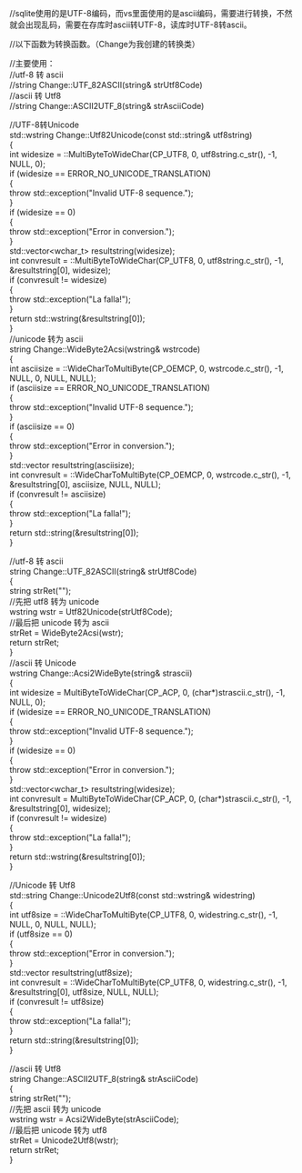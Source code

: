 //sqlite使用的是UTF-8编码，而vs里面使用的是ascii编码，需要进行转换，不然就会出现乱码，需要在存库时ascii转UTF-8，读库时UTF-8转ascii。  

//以下函数为转换函数。（Change为我创建的转换类）  

//主要使用：  
//utf-8 转 ascii   
//string Change::UTF_82ASCII(string& strUtf8Code)  
//ascii 转 Utf8   
//string Change::ASCII2UTF_8(string& strAsciiCode)  


//UTF-8转Unicode   
std::wstring Change::Utf82Unicode(const std::string& utf8string)  
{  
	int widesize = ::MultiByteToWideChar(CP_UTF8, 0, utf8string.c_str(), -1, NULL, 0);  
	if (widesize == ERROR_NO_UNICODE_TRANSLATION)  
	{  
		throw std::exception("Invalid UTF-8 sequence.");  
	}  
	if (widesize == 0)  
	{  
		throw std::exception("Error in conversion.");  
	}  
	std::vector<wchar_t> resultstring(widesize);  
	int convresult = ::MultiByteToWideChar(CP_UTF8, 0, utf8string.c_str(), -1, &resultstring[0], widesize);  
	if (convresult != widesize)  
	{  
		throw std::exception("La falla!");  
	}  
	return std::wstring(&resultstring[0]);  
}  
//unicode 转为 ascii   
string Change::WideByte2Acsi(wstring& wstrcode)  
{  
	int asciisize = ::WideCharToMultiByte(CP_OEMCP, 0, wstrcode.c_str(), -1, NULL, 0, NULL, NULL);  
	if (asciisize == ERROR_NO_UNICODE_TRANSLATION)  
	{  
		throw std::exception("Invalid UTF-8 sequence.");  
	}  
	if (asciisize == 0)  
	{  
		throw std::exception("Error in conversion.");  
	}  
	std::vector<char> resultstring(asciisize);  
	int convresult = ::WideCharToMultiByte(CP_OEMCP, 0, wstrcode.c_str(), -1, &resultstring[0], asciisize, NULL, NULL);  
	if (convresult != asciisize)  
	{  
		throw std::exception("La falla!");  
	}  
	return std::string(&resultstring[0]);  
}  

//utf-8 转 ascii   
string Change::UTF_82ASCII(string& strUtf8Code)  
{  
	string strRet("");  
	//先把 utf8 转为 unicode   
	wstring wstr = Utf82Unicode(strUtf8Code);  
	//最后把 unicode 转为 ascii   
	strRet = WideByte2Acsi(wstr);  
	return strRet;  
}  
//ascii 转 Unicode   
wstring Change::Acsi2WideByte(string& strascii)  
{  
	int widesize = MultiByteToWideChar(CP_ACP, 0, (char*)strascii.c_str(), -1, NULL, 0);   
	if (widesize == ERROR_NO_UNICODE_TRANSLATION)  
	{  
		throw std::exception("Invalid UTF-8 sequence.");  
	}  
	if (widesize == 0)  
	{  
		throw std::exception("Error in conversion.");  
	}  
	std::vector<wchar_t> resultstring(widesize);  
	int convresult = MultiByteToWideChar(CP_ACP, 0, (char*)strascii.c_str(), -1, &resultstring[0], widesize);  
	if (convresult != widesize)  
	{  
		throw std::exception("La falla!");  
	}  
	return std::wstring(&resultstring[0]);  
}  

//Unicode 转 Utf8   
std::string Change::Unicode2Utf8(const std::wstring& widestring)  
{  
	int utf8size = ::WideCharToMultiByte(CP_UTF8, 0, widestring.c_str(), -1, NULL, 0, NULL, NULL);  
	if (utf8size == 0)  
	{  
		throw std::exception("Error in conversion.");  
	}  
	std::vector<char> resultstring(utf8size);  
	int convresult = ::WideCharToMultiByte(CP_UTF8, 0, widestring.c_str(), -1, &resultstring[0], utf8size, NULL, NULL);  
	if (convresult != utf8size)  
	{  
		throw std::exception("La falla!");  
	}  
	return std::string(&resultstring[0]);  
}  
  
//ascii 转 Utf8   
string Change::ASCII2UTF_8(string& strAsciiCode)  
{  
	string strRet("");  
	//先把 ascii 转为 unicode   
	wstring wstr = Acsi2WideByte(strAsciiCode);  
	//最后把 unicode 转为 utf8   
	strRet = Unicode2Utf8(wstr);  
	return strRet;  
}  
  
